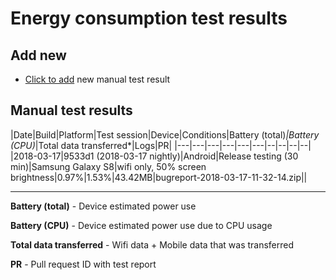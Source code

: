 # Energy consumption test results

## Add new
- [Click to add](https://github.com/mandrigin/status-go-n-wrapper/compare/master...report/example?quick_pull=1&template=test_result_pr_template.md&title=Energy%20consumption%20test%20result%20for%20build:%20{build%20name},%20os:%20{Android,%20iOS}) new manual test result

## Manual test results

|Date|Build|Platform|Test session|Device|Conditions|Battery (total)*|Battery (CPU)*|Total data transferred*|Logs|PR|
|---|---|---|---|---|---|--|--|--|--|
|2018-03-17|9533d1 (2018-03-17 nightly)|Android|Release testing (30 min)|Samsung Galaxy S8|wifi only, 50% screen brightness|0.97%|1.53%|43.42MB|bugreport-2018-03-17-11-32-14.zip||

----
**Battery (total)** - Device estimated power use

**Battery (CPU)** - Device estimated power use due to CPU usage

**Total data transferred** - Wifi data + Mobile data that was transferred

**PR** - Pull request ID with test report